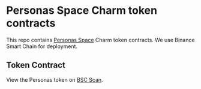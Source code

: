 
# Personas Space Charm token contracts
This repo contains [Personas Space](http://personas.space) Charm token contracts. We use Binance Smart Chain for deployment.

## Token Contract
View the Personas token on [BSC Scan](https://bscscan.com/address/0x592087C53e50aB4B46B45d64305E99282CDD8016).
